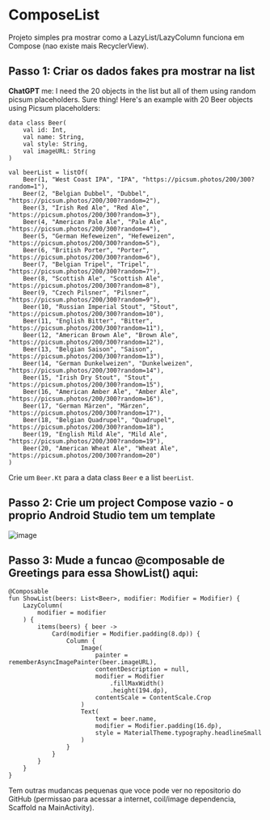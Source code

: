 # ComposeList
Projeto simples pra mostrar como a LazyList/LazyColumn funciona em Compose (nao existe mais RecyclerView).

## Passo 1: Criar os dados fakes pra mostrar na list

**ChatGPT**
me: I need the 20 objects in the list but all of them using random picsum placeholders.
Sure thing! Here's an example with 20 Beer objects using Picsum placeholders:

```
data class Beer(
    val id: Int,
    val name: String,
    val style: String,
    val imageURL: String
)
```

```
val beerList = listOf(
    Beer(1, "West Coast IPA", "IPA", "https://picsum.photos/200/300?random=1"),
    Beer(2, "Belgian Dubbel", "Dubbel", "https://picsum.photos/200/300?random=2"),
    Beer(3, "Irish Red Ale", "Red Ale", "https://picsum.photos/200/300?random=3"),
    Beer(4, "American Pale Ale", "Pale Ale", "https://picsum.photos/200/300?random=4"),
    Beer(5, "German Hefeweizen", "Hefeweizen", "https://picsum.photos/200/300?random=5"),
    Beer(6, "British Porter", "Porter", "https://picsum.photos/200/300?random=6"),
    Beer(7, "Belgian Tripel", "Tripel", "https://picsum.photos/200/300?random=7"),
    Beer(8, "Scottish Ale", "Scottish Ale", "https://picsum.photos/200/300?random=8"),
    Beer(9, "Czech Pilsner", "Pilsner", "https://picsum.photos/200/300?random=9"),
    Beer(10, "Russian Imperial Stout", "Stout", "https://picsum.photos/200/300?random=10"),
    Beer(11, "English Bitter", "Bitter", "https://picsum.photos/200/300?random=11"),
    Beer(12, "American Brown Ale", "Brown Ale", "https://picsum.photos/200/300?random=12"),
    Beer(13, "Belgian Saison", "Saison", "https://picsum.photos/200/300?random=13"),
    Beer(14, "German Dunkelweizen", "Dunkelweizen", "https://picsum.photos/200/300?random=14"),
    Beer(15, "Irish Dry Stout", "Stout", "https://picsum.photos/200/300?random=15"),
    Beer(16, "American Amber Ale", "Amber Ale", "https://picsum.photos/200/300?random=16"),
    Beer(17, "German Märzen", "Märzen", "https://picsum.photos/200/300?random=17"),
    Beer(18, "Belgian Quadrupel", "Quadrupel", "https://picsum.photos/200/300?random=18"),
    Beer(19, "English Mild Ale", "Mild Ale", "https://picsum.photos/200/300?random=19"),
    Beer(20, "American Wheat Ale", "Wheat Ale", "https://picsum.photos/200/300?random=20")
)
```
Crie um `Beer.Kt` para a data class `Beer` e a list `beerList`.

## Passo 2: Crie um project Compose vazio - o proprio Android Studio tem um template

![image](https://github.com/LuanAndroidDev/ComposeList/assets/122656864/79c9a857-a4c5-4ca6-8612-83777fe91453)

## Passo 3: Mude a funcao @composable de Greetings para essa ShowList() aqui:
```
@Composable
fun ShowList(beers: List<Beer>, modifier: Modifier = Modifier) {
    LazyColumn(
        modifier = modifier
    ) {
        items(beers) { beer ->
            Card(modifier = Modifier.padding(8.dp)) {
                Column {
                    Image(
                        painter = rememberAsyncImagePainter(beer.imageURL),
                        contentDescription = null,
                        modifier = Modifier
                            .fillMaxWidth()
                            .height(194.dp),
                        contentScale = ContentScale.Crop
                    )
                    Text(
                        text = beer.name,
                        modifier = Modifier.padding(16.dp),
                        style = MaterialTheme.typography.headlineSmall
                    )
                }
            }
        }
    }
}
```

Tem outras mudancas pequenas que voce pode ver no repositorio do GitHub (permissao para acessar a internet, coil/image dependencia, Scaffold na MainActivity).


